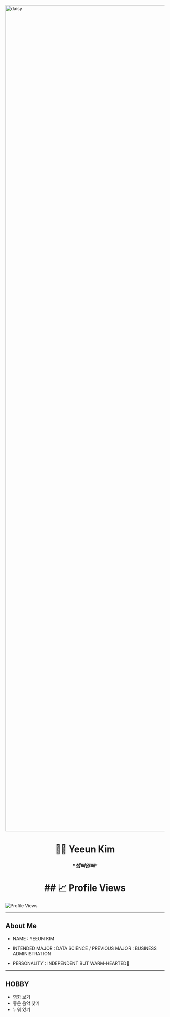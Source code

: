</p><img width="4646" height="2613" alt="daisy" src="https://github.com/user-attachments/assets/dd54144a-07b8-4134-a239-0f3ab5a2a4d8" />

<h1 align="center">👩‍💻 Yeeun Kim </h1>

<h3 align="center"><i>"햅삐얍삐"</i></h3>

<p align="center">

  <!-- Animated typing SVG -->

</p>

<h1 align="center">## 📈 Profile Views </h1>

![Profile Views](https://komarev.com/ghpvc/?username=yeun04226&style=for-the-badge)

---
## About Me

* NAME : YEEUN KIM

* INTENDED MAJOR : DATA SCIENCE / PREVIOUS MAJOR : BUSINESS ADMINISTRATION

* PERSONALITY : INDEPENDENT BUT WARM-HEARTED🌼

---
## HOBBY
- 영화 보기
- 좋은 음악 찾기
- 누워 있기
